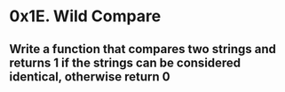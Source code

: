 # 0x1E. Wild Compare
## Write a function that compares two strings and returns 1 if the strings can be considered identical, otherwise return 0

